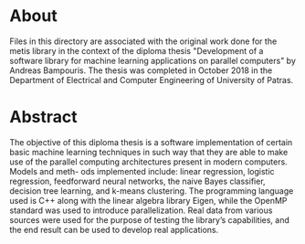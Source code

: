 # About
Files in this directory are associated with the original work done for the metis library in the context of the diploma thesis "Development of a software library for machine learning applications on parallel computers" by Andreas Bampouris. The thesis was completed in October 2018 in the Department of Electrical and Computer Engineering of University of Patras.

# Abstract
The objective of this diploma thesis is a software implementation of certain basic machine learning techniques in such way that they are able to make use of the parallel computing architectures present in modern computers. Models and meth- ods implemented include: linear regression, logistic regression, feedforward neural networks, the naive Bayes classifier, decision tree learning, and k-means clustering. The programming language used is C++ along with the linear algebra library Eigen, while the OpenMP standard was used to introduce parallelization. Real data from various sources were used for the purpose of testing the library’s capabilities, and the end result can be used to develop real applications.

